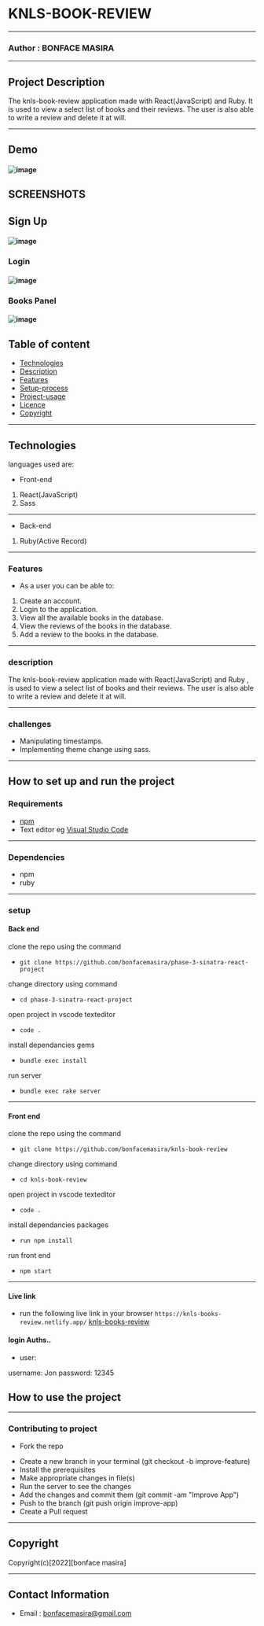 # KNLS-BOOK-REVIEW

---

### Author : BONFACE MASIRA

---

## Project Description

The knls-book-review application made with React(JavaScript) and Ruby. It is used to view a select list of books and their reviews. The user is also able to write a review and delete it at will.

---

## Demo

#### ![image](https://user-images.githubusercontent.com/104436879/190149329-9019f46d-982f-40d4-8dc1-4cf6627bdb81.png)

## SCREENSHOTS

## Sign Up

#### ![image](https://user-images.githubusercontent.com/104436879/190148891-fa0b8d24-d919-4d89-9f3c-5ceba4fe4744.png)

### Login

#### ![image](https://user-images.githubusercontent.com/104436879/190148598-26271340-67dd-4210-a187-5a742d791282.png)

### Books Panel

#### ![image](https://user-images.githubusercontent.com/104436879/190149098-d8316c86-187d-4aba-b889-6a5cdf3a5e26.png)


## Table of content

- [Technologies](#description)
- [Description](#description)
- [Features](#features)
- [Setup-process](#setup_process)
- [Project-usage](#project-usage)
- [Licence](#licence)
- [Copyright](#copyright)

---

## Technologies

languages used are:

- Front-end

1. React(JavaScript)
2. Sass

---

- Back-end

1. Ruby(Active Record)

---

### Features

- As a user you can be able to:

1. Create an account.
2. Login to the application.
3. View all the available books in the database.
4. View the reviews of the books in the database.
5. Add a review to the books in the database.

---

### description

The knls-book-review application made with React(JavaScript) and Ruby , is used to view a select list of books and their reviews. The user is also able to write a review and delete it at will.

---

### challenges

- Manipulating timestamps.
- Implementing theme change using sass.

---

## How to set up and run the project

### Requirements

- [npm](https://www.npmjs.com/)
- Text editor eg [Visual Studio Code](https://code.visualstudio.com/download)

---

### Dependencies

- npm
- ruby

---

### setup

#### Back end

clone the repo using the command

- `git clone https://github.com/bonfacemasira/phase-3-sinatra-react-project`

change directory using command

- `cd phase-3-sinatra-react-project`

open project in vscode texteditor

- `code .`

install dependancies gems

- `bundle exec install`

run server

- `bundle exec rake server`

---

#### Front end

clone the repo using the command

- `git clone https://github.com/bonfacemasira/knls-book-review`

change directory using command

- `cd knls-book-review`

open project in vscode texteditor

- `code .`

install dependancies packages

- `run npm install`

run front end

- `npm start`

---

#### Live link

- run the following live link in your browser
  `https://knls-books-review.netlify.app/` [knls-books-review](https://knls-books-review.netlify.app/)

#### login Auths..

- user:

username: Jon
password: 12345

## How to use the project

---

### Contributing to project

- Fork the repo

* Create a new branch in your terminal (git checkout -b improve-feature)
* Install the prerequisites
* Make appropriate changes in file(s)
* Run the server to see the changes
* Add the changes and commit them (git commit -am "Improve App")
* Push to the branch (git push origin improve-app)
* Create a Pull request

---

## Copyright

Copyright(c)[2022][bonface masira]

---

## Contact Information

- Email : bonfacemasira@gmail.com